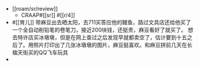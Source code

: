 - [[roam/sr/review]]
    - CRAAP#[[sr]]
 #[[r/4]]
- #[[育儿]] 带麻豆出去晒太阳，去711买答应他的鳗鱼，路过文具店还给他买了一个全自动削铅笔的卷笔刀，接近200块钱，还挺贵，麻豆看好了就买了。 想去特许店买冰墩墩，但是在网上查过之后发现早就都卖空了，估计要到十五之后了。用照片打印出了几张冰墩墩的图片，麻豆挺喜欢。和麻豆拼前几天在长楹天街买的QQ飞车玩具
- 
